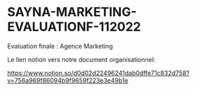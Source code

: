 # SAYNA-MARKETING-EVALUATIONF-112022
Evaluation finale : Agence Marketing

Le lien notion vers notre document organisationnel:

https://www.notion.so/d0d02d22496241dab0dffe71c832d758?v=756a969f86094b9f9659f223e3e49b1e 
    
  
